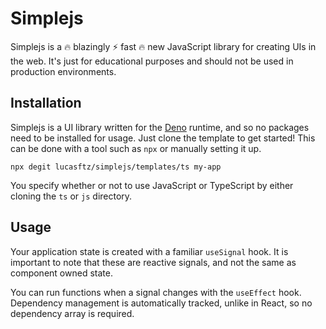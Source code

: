 # Simplejs

Simplejs is a 🔥 blazingly ⚡ fast 🔥 new JavaScript library for creating UIs in the web. It's just for educational purposes and should not be used in production environments.

## Installation

Simplejs is a UI library written for the [Deno](https://github.com/denoland/deno) runtime, and so no packages need to be installed for usage. Just clone the template to get started! This can be done with a tool such as `npx` or manually setting it up.

```console
npx degit lucasftz/simplejs/templates/ts my-app
```

You specify whether or not to use JavaScript or TypeScript by either cloning the `ts` or `js` directory.

## Usage

Your application state is created with a familiar `useSignal` hook. It is important to note that these are reactive signals, and not the same as component owned state.

You can run functions when a signal changes with the `useEffect` hook. Dependency management is automatically tracked, unlike in React, so no dependency array is required.
